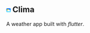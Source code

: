 <img src="assets/icon/icon.png" height="2.3%" width="2.3%">  Clima 
---

A weather app built with *flutter*.
